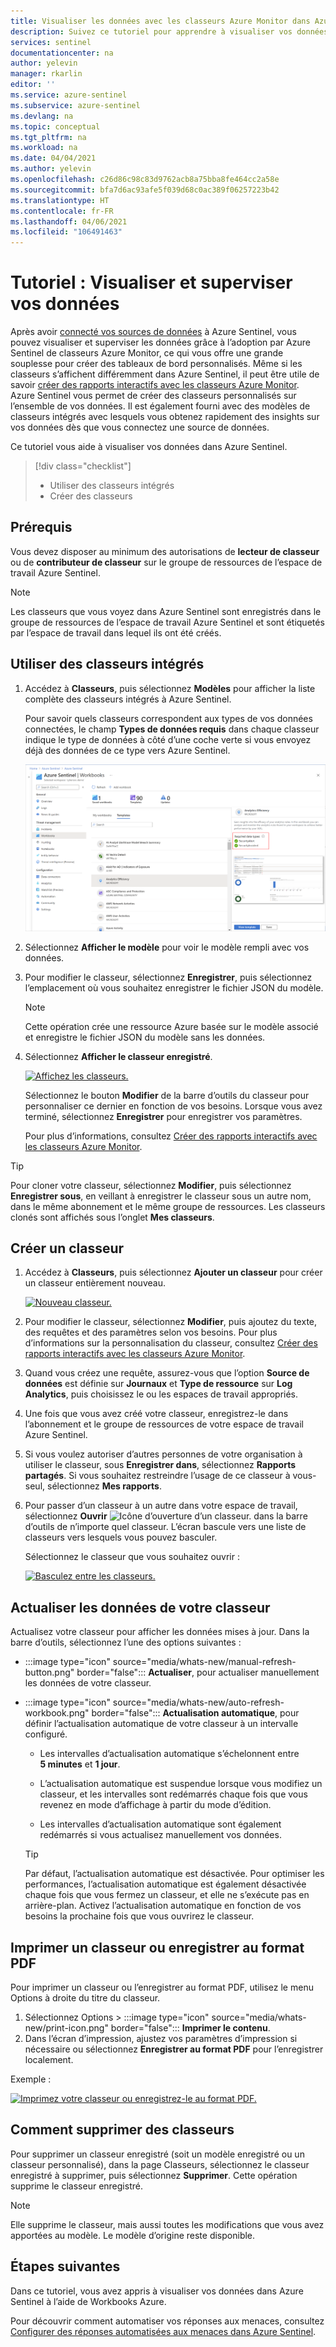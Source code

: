 ```yaml
---
title: Visualiser les données avec les classeurs Azure Monitor dans Azure Sentinel | Microsoft Docs
description: Suivez ce tutoriel pour apprendre à visualiser vos données avec des classeurs dans Azure Sentinel.
services: sentinel
documentationcenter: na
author: yelevin
manager: rkarlin
editor: ''
ms.service: azure-sentinel
ms.subservice: azure-sentinel
ms.devlang: na
ms.topic: conceptual
ms.tgt_pltfrm: na
ms.workload: na
ms.date: 04/04/2021
ms.author: yelevin
ms.openlocfilehash: c26d86c98c83d9762acb8a75bba8fe464cc2a58e
ms.sourcegitcommit: bfa7d6ac93afe5f039d68c0ac389f06257223b42
ms.translationtype: HT
ms.contentlocale: fr-FR
ms.lasthandoff: 04/06/2021
ms.locfileid: "106491463"
---
```

# <a name="tutorial-visualize-and-monitor-your-data"></a>Tutoriel : Visualiser et superviser vos données

Après avoir [connecté vos sources de données](quickstart-onboard.md) à Azure Sentinel, vous pouvez visualiser et superviser les données grâce à l’adoption par Azure Sentinel de classeurs Azure Monitor, ce qui vous offre une grande souplesse pour créer des tableaux de bord personnalisés. Même si les classeurs s’affichent différemment dans Azure Sentinel, il peut être utile de savoir [créer des rapports interactifs avec les classeurs Azure Monitor](../azure-monitor/visualize/workbooks-overview.md). Azure Sentinel vous permet de créer des classeurs personnalisés sur l’ensemble de vos données. Il est également fourni avec des modèles de classeurs intégrés avec lesquels vous obtenez rapidement des insights sur vos données dès que vous connectez une source de données.

Ce tutoriel vous aide à visualiser vos données dans Azure Sentinel.
> [!div class="checklist"]
> * Utiliser des classeurs intégrés
> * Créer des classeurs

## <a name="prerequisites"></a>Prérequis

Vous devez disposer au minimum des autorisations de **lecteur de classeur** ou de **contributeur de classeur** sur le groupe de ressources de l’espace de travail Azure Sentinel.

> [!NOTE]
> Les classeurs que vous voyez dans Azure Sentinel sont enregistrés dans le groupe de ressources de l’espace de travail Azure Sentinel et sont étiquetés par l’espace de travail dans lequel ils ont été créés.

## <a name="use-built-in-workbooks"></a>Utiliser des classeurs intégrés

1. Accédez à **Classeurs**, puis sélectionnez **Modèles** pour afficher la liste complète des classeurs intégrés à Azure Sentinel. 

    Pour savoir quels classeurs correspondent aux types de vos données connectées, le champ **Types de données requis** dans chaque classeur indique le type de données à côté d’une coche verte si vous envoyez déjà des données de ce type vers Azure Sentinel.

    [ ![Accédez aux classeurs.](media/tutorial-monitor-data/access-workbooks.png) ](media/tutorial-monitor-data/access-workbooks.png#lightbox)

1. Sélectionnez **Afficher le modèle** pour voir le modèle rempli avec vos données.

1. Pour modifier le classeur, sélectionnez **Enregistrer**, puis sélectionnez l’emplacement où vous souhaitez enregistrer le fichier JSON du modèle.

   > [!NOTE]
   > Cette opération crée une ressource Azure basée sur le modèle associé et enregistre le fichier JSON du modèle sans les données.


1. Sélectionnez **Afficher le classeur enregistré**. 

    [ ![Affichez les classeurs.](media/tutorial-monitor-data/workbook-graph.png) ](media/tutorial-monitor-data/workbook-graph.png#lightbox)

    Sélectionnez le bouton **Modifier** de la barre d’outils du classeur pour personnaliser ce dernier en fonction de vos besoins. Lorsque vous avez terminé, sélectionnez **Enregistrer** pour enregistrer vos paramètres.

    Pour plus d’informations, consultez [Créer des rapports interactifs avec les classeurs Azure Monitor](../azure-monitor/visualize/workbooks-overview.md).

> [!TIP]
> Pour cloner votre classeur, sélectionnez **Modifier**, puis sélectionnez **Enregistrer sous**, en veillant à enregistrer le classeur sous un autre nom, dans le même abonnement et le même groupe de ressources.
> Les classeurs clonés sont affichés sous l’onglet **Mes classeurs**.
>
## <a name="create-new-workbook"></a>Créer un classeur

1. Accédez à **Classeurs**, puis sélectionnez **Ajouter un classeur** pour créer un classeur entièrement nouveau.

    [ ![Nouveau classeur.](media/tutorial-monitor-data/create-workbook.png) ](media/tutorial-monitor-data/create-workbook.png#lightbox)

1. Pour modifier le classeur, sélectionnez **Modifier**, puis ajoutez du texte, des requêtes et des paramètres selon vos besoins. Pour plus d’informations sur la personnalisation du classeur, consultez [Créer des rapports interactifs avec les classeurs Azure Monitor](../azure-monitor/visualize/workbooks-overview.md). 

1. Quand vous créez une requête, assurez-vous que l’option **Source de données** est définie sur **Journaux** et **Type de ressource** sur **Log Analytics**, puis choisissez le ou les espaces de travail appropriés. 

1. Une fois que vous avez créé votre classeur, enregistrez-le dans l’abonnement et le groupe de ressources de votre espace de travail Azure Sentinel.

1. Si vous voulez autoriser d’autres personnes de votre organisation à utiliser le classeur, sous **Enregistrer dans**, sélectionnez **Rapports partagés**. Si vous souhaitez restreindre l’usage de ce classeur à vous-seul, sélectionnez **Mes rapports**.

1. Pour passer d’un classeur à un autre dans votre espace de travail, sélectionnez **Ouvrir** ![Icône d’ouverture d’un classeur.](./media/tutorial-monitor-data/switch.png) dans la barre d’outils de n’importe quel classeur. L’écran bascule vers une liste de classeurs vers lesquels vous pouvez basculer.

    Sélectionnez le classeur que vous souhaitez ouvrir :

    [ ![Basculez entre les classeurs.](media/tutorial-monitor-data/switch-workbooks.png) ](media/tutorial-monitor-data/switch-workbooks.png#lightbox)

## <a name="refresh-your-workbook-data"></a>Actualiser les données de votre classeur

Actualisez votre classeur pour afficher les données mises à jour. Dans la barre d’outils, sélectionnez l’une des options suivantes :

- :::image type="icon" source="media/whats-new/manual-refresh-button.png" border="false":::  **Actualiser**, pour actualiser manuellement les données de votre classeur.

- :::image type="icon" source="media/whats-new/auto-refresh-workbook.png" border="false":::  **Actualisation automatique**, pour définir l’actualisation automatique de votre classeur à un intervalle configuré.

    - Les intervalles d’actualisation automatique s’échelonnent entre **5 minutes** et **1 jour**.

    - L’actualisation automatique est suspendue lorsque vous modifiez un classeur, et les intervalles sont redémarrés chaque fois que vous revenez en mode d’affichage à partir du mode d’édition.

    - Les intervalles d’actualisation automatique sont également redémarrés si vous actualisez manuellement vos données.

    > [!TIP]
    > Par défaut, l’actualisation automatique est désactivée. Pour optimiser les performances, l’actualisation automatique est également désactivée chaque fois que vous fermez un classeur, et elle ne s’exécute pas en arrière-plan. Activez l’actualisation automatique en fonction de vos besoins la prochaine fois que vous ouvrirez le classeur.
    >

## <a name="print-a-workbook-or-save-as-pdf"></a>Imprimer un classeur ou enregistrer au format PDF

Pour imprimer un classeur ou l’enregistrer au format PDF, utilisez le menu Options à droite du titre du classeur.

1. Sélectionnez Options > :::image type="icon" source="media/whats-new/print-icon.png" border="false"::: **Imprimer le contenu**. 
2. Dans l’écran d’impression, ajustez vos paramètres d’impression si nécessaire ou sélectionnez **Enregistrer au format PDF** pour l’enregistrer localement.

Exemple :

[ ![Imprimez votre classeur ou enregistrez-le au format PDF.](media/whats-new/print-workbook.png) ](media/whats-new/print-workbook.png#lightbox)

## <a name="how-to-delete-workbooks"></a>Comment supprimer des classeurs

Pour supprimer un classeur enregistré (soit un modèle enregistré ou un classeur personnalisé), dans la page Classeurs, sélectionnez le classeur enregistré à supprimer, puis sélectionnez **Supprimer**. Cette opération supprime le classeur enregistré.

> [!NOTE]
> Elle supprime le classeur, mais aussi toutes les modifications que vous avez apportées au modèle. Le modèle d’origine reste disponible.

## <a name="next-steps"></a>Étapes suivantes

Dans ce tutoriel, vous avez appris à visualiser vos données dans Azure Sentinel à l’aide de Workbooks Azure.

Pour découvrir comment automatiser vos réponses aux menaces, consultez [Configurer des réponses automatisées aux menaces dans Azure Sentinel](tutorial-respond-threats-playbook.md).
